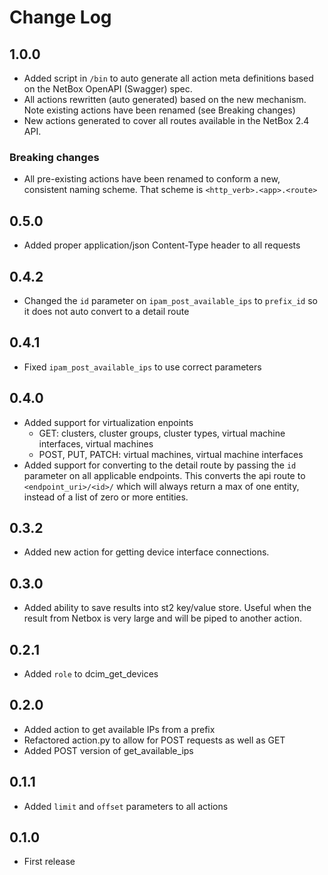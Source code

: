 # Change Log
## 1.0.0
- Added script in `/bin` to auto generate all action meta definitions based on the NetBox OpenAPI (Swagger) spec.
- All actions rewritten (auto generated) based on the new mechanism. Note existing actions have been renamed (see Breaking changes)
- New actions generated to cover all routes available in the NetBox 2.4 API.
### Breaking changes
- All pre-existing actions have been renamed to conform a new, consistent naming scheme. That scheme is `<http_verb>.<app>.<route>`
## 0.5.0
- Added proper application/json Content-Type header to all requests
## 0.4.2
- Changed the `id` parameter on `ipam_post_available_ips` to `prefix_id` so it does not auto convert to a detail route
## 0.4.1
- Fixed `ipam_post_available_ips` to use correct parameters
## 0.4.0
- Added support for virtualization enpoints
  - GET: clusters, cluster groups, cluster types, virtual machine interfaces, virtual machines
  - POST, PUT, PATCH: virtual machines, virtual machine interfaces
- Added support for converting to the detail route by passing the `id` parameter on all applicable endpoints. This converts the api route to `<endpoint_uri>/<id>/` which will always return a max of one entity, instead of a list of zero or more entities.
## 0.3.2
- Added new action for getting device interface connections.
## 0.3.0
- Added ability to save results into st2 key/value store. Useful when the result from Netbox is very large and will be piped to another action.
## 0.2.1
- Added `role` to dcim_get_devices
## 0.2.0
- Added action to get available IPs from a prefix
- Refactored action.py to allow for POST requests as well as GET
- Added POST version of get_available_ips

## 0.1.1
- Added `limit` and `offset` parameters to all actions

## 0.1.0
- First release

